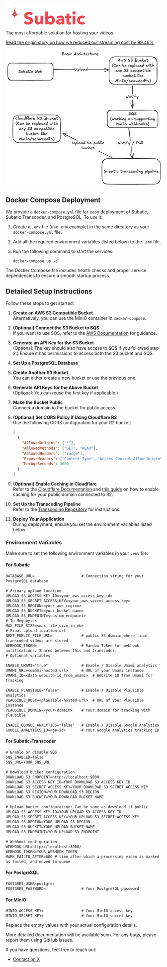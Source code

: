 ![Subatic](./public/logo.webp)

The most affordable solution for hosting your videos.

[Read the origin story on how we reduced our streaming cost by 99.46%](https://subatic.com/story)

![Architecture](./docs/assets/architecture.png)

## Docker Compose Deployment

We provide a `docker-compose.yml` file for easy deployment of Subatic, Subatic Transcoder, and PostgreSQL. To use it:

1. Create a `.env` file (use .env.example) in the same directory as your `docker-compose.yml` file.
2. Add all the required environment variables (listed below) to the `.env` file.
3. Run the following command to start the services:

   ```
   docker-compose up -d
   ```

The Docker Compose file includes health checks and proper service dependencies to ensure a smooth startup process.

## Detailed Setup Instructions

Follow these steps to get started:

1. **Create an AWS S3 Compatible Bucket**  
   Alternatively, you can use the MinIO container in `docker-compose`.

2. **(Optional) Connect the S3 Bucket to SQS**  
   If you want to use SQS, refer to the [AWS Documentation](https://docs.aws.amazon.com/AmazonS3/latest/userguide/ways-to-add-notification-config-to-bucket.html) for guidance.

3. **Generate an API Key for the S3 Bucket**  
   (Optional: The key should also have access to SQS if you followed step 2.) Ensure it has permissions to access both the S3 bucket and SQS.

4. **Set Up a PostgreSQL Database**

5. **Create Another S3 Bucket**  
   You can either create a new bucket or use the previous one.

6. **Generate API Keys for the Above Bucket**  
   (Optional: You can reuse the first key if applicable.)

7. **Make the Bucket Public**  
   Connect a domain to the bucket for public access.

8. **(Optional) Set CORS Policy if Using Cloudflare R2**  
   Use the following CORS configuration for your R2 bucket:

   ```json
   [
     {
       "AllowedOrigins": ["*"],
       "AllowedMethods": ["GET", "HEAD"],
       "AllowedHeaders": ["range"],
       "ExposeHeaders": ["Content-Type", "Access-Control-Allow-Origin", "ETag"],
       "MaxAgeSeconds": 3600
     }
   ]
   ```

9. **(Optional) Enable Caching in Cloudflare**  
   Refer to the [Cloudflare Documentation](https://developers.cloudflare.com/cache/how-to/cache-rules/create-dashboard/) and [this guide](https://developers.cloudflare.com/cache/how-to/cache-rules/examples/cache-everything/) on how to enable caching for your public domain connected to R2.

10. **Set Up the Transcoding Pipeline**  
    Refer to the [Transcoding Repository](https://github.com/orthdron/subatic-transcoding) for instructions.

11. **Deploy Your Application**  
    During deployment, ensure you set the environment variables listed below.

### Environment Variables

Make sure to set the following environment variables in your `.env` file:

#### For Subatic

```plaintext
DATABASE_URL=                     # Connection string for your PostgreSQL database

# Primary upload location
UPLOAD_S3_ACCESS_KEY_ID=<your_aws_access_key_id>
UPLOAD_S3_SECRET_ACCESS_KEY=<your_aws_secret_access_key>
UPLOAD_S3_REGION=<your_aws_region>
UPLOAD_S3_BUCKET=<your_bucket_name>
UPLOAD_S3_ENDPOINT=<custom_endpoint>
# In Megabytes
MAX_FILE_SIZE=<max_file_size_in_mb>
# Final upload location url
NEXT_PUBLIC_FILE_URL=             # public S3 domain where final transcoded videos are stored
WEBHOOK_TOKEN=                    # Random Token for webhook notifications. Shared between this and transcoder.
# Optional variables

ENABLE_UMAMI="true"               # Enable / Disable Umami analytics
UMAMI_URL=<umami-hosted-url>      # URL of your Umami instance
UMAMI_ID=<data-website-id_from_umami>  # Website ID from Umami for tracking

ENABLE_PLAUSIBLE="false"          # Enable / Disable Plausible analytics
PLAUSIBLE_HOST=<plausible-hosted-url>  # URL of your Plausible instance
PLAUSIBLE_DOMAIN=<your-domain>    # Your domain for tracking with Plausible

ENABLE_GOOGLE_ANALYTICS="false"   # Enable / Disable Google Analytics
GOOGLE_ANALYTICS_ID=<ga-id>       # Your Google Analytics tracking ID
```

#### For Subatic-Transcoder

```plaintext
# Enable or disable SQS
SQS_ENABLED=false
SQS_URL=YOUR_SQS_URL

# Download bucket configuration
DOWNLOAD_S3_ENDPOINT=http://localhost:9000
DOWNLOAD_S3_ACCESS_KEY_ID=YOUR_DOWNLOAD_S3_ACCESS_KEY_ID
DOWNLOAD_S3_SECRET_ACCESS_KEY=YOUR_DOWNLOAD_S3_SECRET_ACCESS_KEY
DOWNLOAD_S3_REGION=YOUR_DOWNLOAD_S3_REGION
DOWNLOAD_S3_BUCKET=YOUR_DOWNLOAD_BUCKET_NAME

# Upload bucket configuration: Can be same as download if public
UPLOAD_S3_ACCESS_KEY_ID=YOUR_UPLOAD_S3_ACCESS_KEY_ID
UPLOAD_S3_SECRET_ACCESS_KEY=YOUR_UPLOAD_S3_SECRET_ACCESS_KEY
UPLOAD_S3_REGION=YOUR_UPLOAD_S3_REGION
UPLOAD_S3_BUCKET=YOUR_UPLOAD_BUCKET_NAME
UPLOAD_S3_ENDPOINT=YOUR_UPLOAD_S3_ENDPOINT

# Webhook configuration
WEBHOOK_URL=http://localhost:3000/
WEBHOOK_TOKEN=YOUR_WEBHOOK_TOKEN
MARK_FAILED_AFTER=600 # time after which a processing video is marked as failed, and moved to queue
```

#### For PostgreSQL

```plaintext
POSTGRES_USER=postgres
POSTGRES_PASSWORD=                # Your PostgreSQL password
```

#### For MinIO

```plaintext
MINIO_ACCESS_KEY=                 # Your MinIO access key
MINIO_SECRET_KEY=                 # Your MinIO secret key
```

Replace the empty values with your actual configuration details.

More detailed documentation will be available soon. For any bugs, please report them using GitHub Issues.

If you have questions, feel free to reach out:

- [Contact on X](https://x.com/orthdron)

